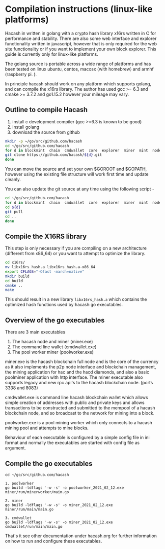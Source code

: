 # Compilation instructions (linux-like platforms)

Hacash in written in golang with a crypto hash library x16rs written in C for performance and stability.
There are also some web interface and explorer functionality written in javascript, however that is
only required for the web site functionality or  if you want to implement your own block explorer.
This guide is currently only for linux-like platforms.

The golang  source is portable across a wide range of platforms and has been tested
on linux ubuntu, centos, macosx (with homebrew) and armhf (raspberry pi. ).

In principle hacash should work on any platform which supports golang, and can compile the
x16rs library.  The author has used gcc >= 6.3 and cmake >= 3.7.2 and go1.15.2 however your mileage may vary.

## Outline to compile Hacash

1. install c development compiler (gcc >=6.3 is known to be good)
2. install golang
3. download the source from github


```bash
mkdir -p ~/go/src/github.com/hacash
cd ~/go/src/github.com/hacash
for d in blockmint  chain  cmdwallet  core  explorer  miner  mint  node service wallet  web_base_framework  www x16rs ; do
git clone https://github.com/hacash/${d}.git
done
```

You can move the source and set your own $GOROOT and $GOPATH, however using the existing
file structure will work first time and update cleanly.

You can also update the git source at any time using the following script -

```bash
cd ~/go/src/github.com/hacash
for d in blockmint  chain  cmdwallet  core  explorer  miner  mint  node service wallet  web_base_framework  www x16rs ; do
cd ${d}
git pull
cd ..
done
```

## Compile the X16RS library
This step is only necessary if you are compiling on a new architecture (different from x86_64) or you want to attempt to optimize the library.


```bash
cd x16rs/
mv libx16rs_hash.a libx16rs_hash.a-x86_64
export CFLAGS="-Ofast -march=native"
mkdir build
cd build
cmake ..
make
```

This should result in a new library ```libx16rs_hash.a``` which contains the
optimized hash functions used by hacash go executables.


## Overview of the go executables

There are 3 main executables

1. The hacash node and miner  (miner.exe)
2. The command line wallet (cmdwallet.exe)
3. The pool worker miner (poolworker.exe)

miner.exe is the hacash blockchain full node and is the core of the currency as it also
implements the p2p node interface and blockchain management, the mining application for hac and the hacd diamonds, and also a basic poolminer application with
http interface.  The miner executable also supports legacy and new rpc api's to the hacash blockchain node. (ports 3338 and 8083)

cmdwallet.exe is command line hacash blockchain wallet which allows simple creation
of addresses with public and private keys and allows transactions to be constructed
and submitted to the mempool of a hacash blockchain node, and so broadcast to the network
for mining into a block.

poolworker.exe is a pool mining worker which only connects to a hacash mining pool
and attempts to mine blocks.

Behaviour of each executable is configured by a simple config file in ini format and
normally the executables are started with config file as argument.

## Compile the go executables
```
cd ~/go/src/github.com/hacash

1. poolworker
go build -ldflags '-w -s' -o poolworker_2021_02_12.exe  miner/run/minerworker/main.go

2. miner
go build -ldflags '-w -s' -o miner_2021_02_12.exe  miner/run/main/main.go

3. cmdwallet
go build -ldflags '-w -s' -o miner_2021_02_12.exe cmdwallet/run/main/main.go

```

That's it see other documentation under hacash.org for further information on
how to run and configure these executables.


